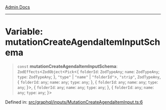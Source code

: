 [Admin Docs](/)

***

# Variable: mutationCreateAgendaItemInputSchema

> `const` **mutationCreateAgendaItemInputSchema**: `ZodEffects`\<`ZodObject`\<`Pick`\<\{ `folderId`: `ZodTypeAny`; `name`: `ZodTypeAny`; `type`: `ZodTypeAny`; \}, `"type"` \| `"name"` \| `"folderId"`\>, `"strip"`, `ZodTypeAny`, \{ `folderId`: `any`; `name`: `any`; `type`: `any`; \}, \{ `folderId`: `any`; `name`: `any`; `type`: `any`; \}\>, \{ `folderId`: `any`; `name`: `any`; `type`: `any`; \}, \{ `folderId`: `any`; `name`: `any`; `type`: `any`; \}\>

Defined in: [src/graphql/inputs/MutationCreateAgendaItemInput.ts:6](https://github.com/PurnenduMIshra129th/talawa-api/blob/75f0e499b44e2c3bed70cf951ac8ac374317f43b/src/graphql/inputs/MutationCreateAgendaItemInput.ts#L6)
